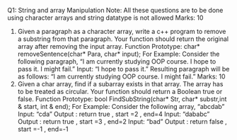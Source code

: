 
Q1: String and array Manipulation
Note: All these questions are to be done using character arrays and string datatype is
not allowed
Marks: 10
1. Given a paragraph as a character array, write a c++ program to remove a substring from
that paragraph. Your function should return the original array after removing the input
array.
Function Prototype:
char* removeSentence(char* Para, char* input);
For Example:
Consider the following paragraph,
“I am currently studying OOP course. I hope to pass it. I might fail.”
Input: “I hope to pass it.”
Resulting paragraph will be as follows:
“I am currently studying OOP course. I might fail.”
Marks: 10
2. Given a char array, find if a subarray exists in that array. The array has to be treated as
circular. Your function should return a Boolean true or false.
Function Prototype:
bool FindSubString(char* Str, char* substr,int & start, int & end);
For Example:
Consider the following array,
“abcdab”
Input: “cda”
Output : return true , start =2 , end=4
Input: “dababc”
Output : return true , start =3 , end=2
Input: “bad”
Output : return false , start =-1 , end=-1
